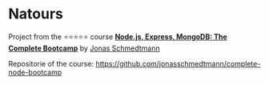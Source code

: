 # Natours 
Project from the :star::star::star::star::star: course **[Node.js, Express, MongoDB: The Complete Bootcamp](https://www.udemy.com/course/nodejs-express-mongodb-bootcamp/ "Node.js, Express, MongoDB: The Complete Bootcamp")** by [Jonas Schmedtmann](http://http://codingheroes.io/resources/ "Jonas Schmedtmann")

Repositorie of the course:
https://github.com/jonasschmedtmann/complete-node-bootcamp

